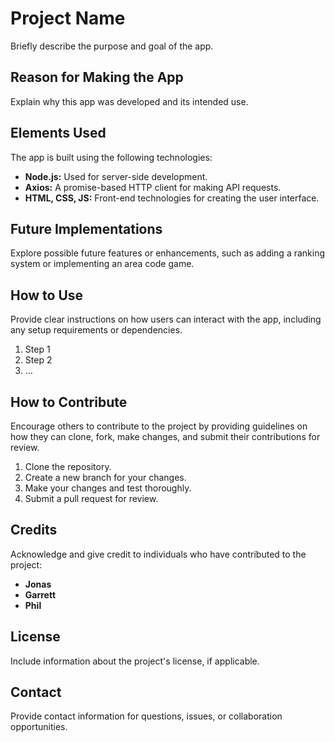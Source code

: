 # Project Name

Briefly describe the purpose and goal of the app.

## Reason for Making the App

Explain why this app was developed and its intended use.

## Elements Used

The app is built using the following technologies:

- **Node.js:** Used for server-side development.
- **Axios:** A promise-based HTTP client for making API requests.
- **HTML, CSS, JS:** Front-end technologies for creating the user interface.

## Future Implementations

Explore possible future features or enhancements, such as adding a ranking system or implementing an area code game.

## How to Use

Provide clear instructions on how users can interact with the app, including any setup requirements or dependencies.

1. Step 1
2. Step 2
3. ...

## How to Contribute

Encourage others to contribute to the project by providing guidelines on how they can clone, fork, make changes, and submit their contributions for review.

1. Clone the repository.
2. Create a new branch for your changes.
3. Make your changes and test thoroughly.
4. Submit a pull request for review.

## Credits

Acknowledge and give credit to individuals who have contributed to the project:

- **Jonas**
- **Garrett**
- **Phil**

## License

Include information about the project's license, if applicable.

## Contact

Provide contact information for questions, issues, or collaboration opportunities.

 





